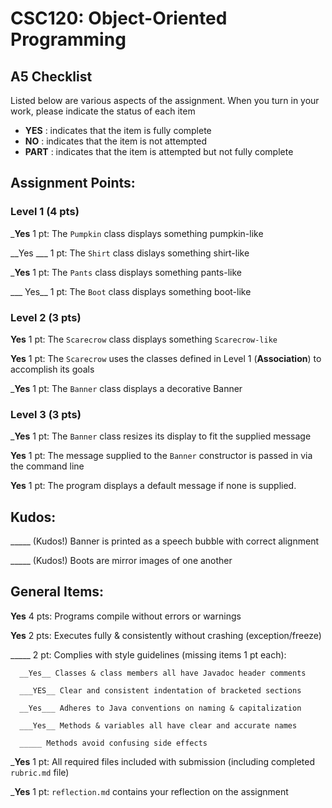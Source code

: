 # CSC120: Object-Oriented Programming
## A5 Checklist

Listed below are various aspects of the assignment.  When you turn in your work, please indicate the status of each item

- **YES** : indicates that the item is fully complete
- **NO** : indicates that the item is not attempted
- **PART** : indicates that the item is attempted but not fully complete


## Assignment Points:

### Level 1 (4 pts)

___Yes__ 1 pt: The `Pumpkin` class displays something pumpkin-like

__Yes ___ 1 pt: The `Shirt` class dislays something shirt-like

___Yes__ 1 pt: The `Pants` class displays something pants-like

___ Yes__ 1 pt: The `Boot` class displays something boot-like

### Level 2 (3 pts)

__Yes__ 1 pt: The `Scarecrow` class displays something `Scarecrow-like`

__Yes__ 1 pt: The `Scarecrow` uses the classes defined in Level 1 (**Association**) to accomplish its goals

___Yes__ 1 pt: The `Banner` class displays a decorative Banner

### Level 3 (3 pts)

___Yes__ 1 pt: The `Banner` class resizes its display to fit the supplied message

__Yes__ 1 pt: The message supplied to the `Banner` constructor is passed in via the command line

__Yes__ 1 pt: The program displays a default message if none is supplied.

## Kudos:

_____ (Kudos!) Banner is printed as a speech bubble with correct alignment

_____ (Kudos!) Boots are mirror images of one another



## General Items:

__Yes__ 4 pts: Programs compile without errors or warnings

__Yes__ 2 pts: Executes fully & consistently without crashing (exception/freeze)

_____ 2 pt: Complies with style guidelines (missing items 1 pt each):

      __Yes__ Classes & class members all have Javadoc header comments

      ___YES__ Clear and consistent indentation of bracketed sections

      __Yes___ Adheres to Java conventions on naming & capitalization

      ___Yes__ Methods & variables all have clear and accurate names

      _____ Methods avoid confusing side effects

___Yes__ 1 pt: All required files included with submission (including completed `rubric.md` file)

___Yes__ 1 pt: `reflection.md` contains your reflection on the assignment
